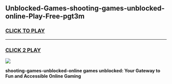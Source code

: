 
## Unblocked-Games-shooting-games-unblocked-online-Play-Free-pgt3m
<h3>
<a href="https://premium76.site?title=shooting-games-unblocked-online&ref=20A">CLICK TO PLAY</a></h3>
<hr>

<h3>
<a href="https://premium76.site?title=shooting-games-unblocked-online&ref=20A">CLICK 2 PLAY</a>
  
</h3>

<a href="https://premium76.site?title=shooting-games-unblocked-online&ref=20A"><img src="https://clearcache.store/games.png"></a>


**shooting-games-unblocked-online games unblocked: Your Gateway to Fun and Accessible Online Gaming**
